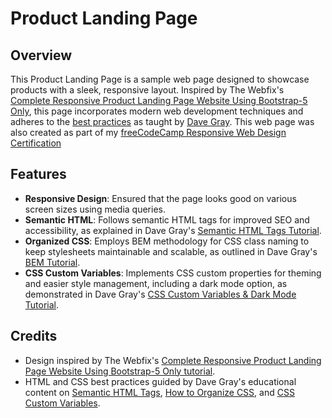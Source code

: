 # Product Landing Page

## Overview
This Product Landing Page is a sample web page designed to showcase products with a sleek, responsive layout. Inspired by The Webfix's [Complete Responsive Product Landing Page Website Using Bootstrap-5 Only](https://youtu.be/Nlv91MhRD2k?si=JmBX6fGTQ53l3dvn), this page incorporates modern web development techniques and adheres to the [best practices](https://www.youtube.com/@DaveGrayTeachesCode) as taught by [Dave Gray](https://www.youtube.com/@DaveGrayTeachesCode). This web page was also created as part of my [freeCodeCamp Responsive Web Design Certification](https://www.freecodecamp.org/learn/2022/responsive-web-design/#build-a-product-landing-page-project)

## Features
- **Responsive Design**: Ensured that the page looks good on various screen sizes using media queries.
- **Semantic HTML**: Follows semantic HTML tags for improved SEO and accessibility, as explained in Dave Gray's [Semantic HTML Tags Tutorial](https://www.youtube.com/watch?v=kX3TfdUqpuU).
- **Organized CSS**: Employs BEM methodology for CSS class naming to keep stylesheets maintainable and scalable, as outlined in Dave Gray's [BEM Tutorial](https://www.youtube.com/watch?v=MNPdifWAAa4).
- **CSS Custom Variables**: Implements CSS custom properties for theming and easier style management, including a dark mode option, as demonstrated in Dave Gray's [CSS Custom Variables & Dark Mode Tutorial](https://www.youtube.com/watch?v=K_M7D0PfOFM).

## Credits
- Design inspired by The Webfix's [Complete Responsive Product Landing Page Website Using Bootstrap-5 Only tutorial](https://www.youtube.com/watch?v=Nlv91MhRD2k).
- HTML and CSS best practices guided by Dave Gray's educational content on [Semantic HTML Tags](https://www.youtube.com/watch?v=kX3TfdUqpuU), [How to Organize CSS](https://www.youtube.com/watch?v=MNPdifWAAa4), and [CSS Custom Variables](https://www.youtube.com/watch?v=K_M7D0PfOFM).